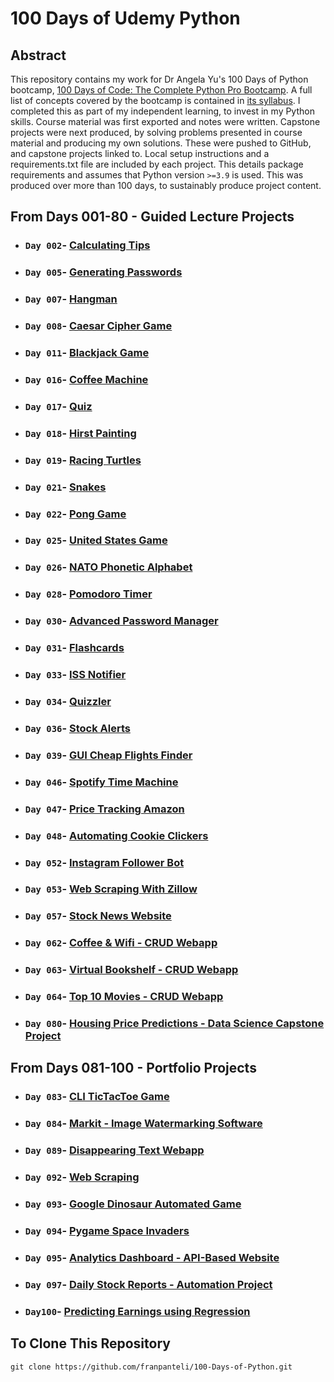  # 100 Days of Udemy Python 
## Abstract 
This repository contains my work for Dr Angela Yu's 100 Days of Python bootcamp, [100 Days of Code: The Complete Python Pro Bootcamp](https://www.udemy.com/course/100-days-of-code/?kw=100+day&src=sac&couponCode=ACCAGE0923). A full list of concepts covered by the bootcamp is contained in [its syllabus](https://github.com/franpanteli/100-Days-of-Python/blob/main/syllabus.pdf). I completed this as part of my independent learning, to invest in my Python skills. Course material was first exported and notes were written. Capstone projects were next produced, by solving problems presented in course material and producing my own solutions. These were pushed to GitHub, and capstone projects linked to. Local setup instructions and a requirements.txt file are included by each project. This details package requirements and assumes that Python version `>=3.9` is used. This was produced over more than 100 days, to sustainably produce project content.

## From **Days 001-80** - Guided Lecture Projects
- ### `Day 002`- [Calculating Tips](./Days%20001-005/Day_002/)
- ### `Day 005`- [Generating Passwords](./Days%20001-005/Day_005/)
- ### `Day 007`- [Hangman](./Days%20006-010/Day_007/)
- ### `Day 008`- [Caesar Cipher Game](./Days%20006-010/Day_008/)
- ### `Day 011`- [Blackjack Game](./Days%20011-015/Day_011/)
- ### `Day 016`- [Coffee Machine](./Days%20016-020/Day_016/)
- ### `Day 017`- [Quiz](./Days%20016-020/Day_017/)
- ### `Day 018`- [Hirst Painting](./Days%20016-020/Day_018/)
- ### `Day 019`- [Racing Turtles](./Days%20016-020/Day_019/)
- ### `Day 021`- [Snakes](./Days%20021-025/Day_021/)
- ### `Day 022`- [Pong Game](./Days%20021-025/Day_022/)
- ### `Day 025`- [United States Game](./Days%20021-025/Day_025/)
- ### `Day 026`- [NATO Phonetic Alphabet](./Days%20026-030/Day_026/)
- ### `Day 028`- [Pomodoro Timer](./Days%20026-030/Day_028/)
- ### `Day 030`- [Advanced Password Manager](./Days%20026-030/Day_030/)
- ### `Day 031`- [Flashcards](./Days%20031-035/Day_031/)
- ### `Day 033`- [ISS Notifier](./Days%20031-035/Day_033/)
- ### `Day 034`- [Quizzler](./Days%20031-035/Day_034/)
- ### `Day 036`- [Stock Alerts](./Days%20036-040/Day_036/)
- ### `Day 039`- [GUI Cheap Flights Finder](./Days%20036-040/Day_039/)
- ### `Day 046`- [Spotify Time Machine](./Days%20041-046/Day_046/)
- ### `Day 047`- [Price Tracking Amazon](./Days%20047-050/Day_047/)
- ### `Day 048`- [Automating Cookie Clickers](./Days%20047-050/Day_048/)
- ### `Day 052`- [Instagram Follower Bot](./Days%20051-055/Day_052/)
- ### `Day 053`- [Web Scraping With Zillow](./Days%20051-055/Day_053/)
- ### `Day 057`- [Stock News Website](./Days%20056-060/Day_057/)
- ### `Day 062`- [Coffee & Wifi - CRUD Webapp](./Days%20061-065/Day_062/)
- ### `Day 063`- [Virtual Bookshelf - CRUD Webapp](./Days%20061-065/Day_063/)
- ### `Day 064`- [Top 10 Movies - CRUD Webapp](./Days%20061-065/Day_064/)
- ### `Day 080`- [Housing Price Predictions - Data Science Capstone Project](./Days%20076-080/Day_080/)

## From **Days 081-100** - Portfolio Projects
- ### `Day 083`- [CLI TicTacToe Game](./Days%20081-085/Day_083/)
- ### `Day 084`- [Markit - Image Watermarking Software](./Days%20081-085/Day_084/)
- ### `Day 089`- [Disappearing Text Webapp](./Days%20086-090/Day_089/)
- ### `Day 092`- [Web Scraping](./Days%20091-095/Day_092/)
- ### `Day 093`- [Google Dinosaur Automated Game](./Days%20091-095/Day_093/)
- ### `Day 094`- [Pygame Space Invaders](./Days%20091-095/Day_094/)
- ### `Day 095`- [Analytics Dashboard - API-Based Website](./Days%20091-095/Day_095/)
- ### `Day 097`- [Daily Stock Reports - Automation Project](./Days%20096-100/Day_097/)
- ### `Day100`- [Predicting Earnings using Regression](./Days%20096-100/Day_100/)

## To Clone This Repository 
```
git clone https://github.com/franpanteli/100-Days-of-Python.git
